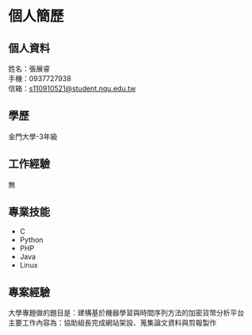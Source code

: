 # 個人簡歷
## 個人資料
姓名：張展睿  
手機：0937727938  
信箱：s110910521@student.nqu.edu.tw  
## 學歷
金門大學-3年級  
## 工作經驗
無  
## 專業技能
+ C
+ Python
+ PHP
+ Java
+ Linux
## 專案經驗
大學專題做的題目是：建構基於機器學習與時間序列方法的加密貨幣分析平台  
主要工作內容為：協助組長完成網站架設、蒐集論文資料與剪報製作
